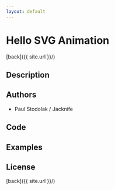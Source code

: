 ```yaml
---
layout: default
---
```


# Hello SVG Animation
[back]({{ site.url }}/)

## Description

## Authors
- Paul Stodolak / Jacknife

## Code

## Examples

## License

[back]({{ site.url }}/)